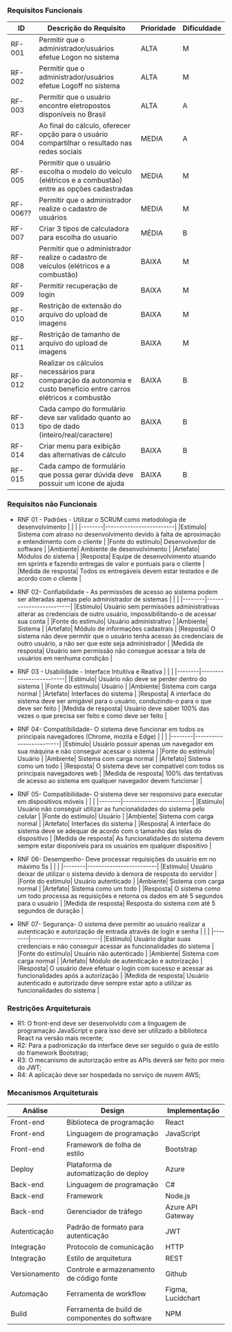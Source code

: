 ### Requisitos Funcionais

|ID    | Descrição do Requisito  | Prioridade | Dificuldade |
|------|-----------------------------------------|----|---| 
|RF-001| Permitir que o administrador/usuários efetue Logon no sistema | ALTA | M |
|RF-002| Permitir que o administrador/usuários efetue Logoff no sistema | ALTA | M |
|RF-003| Permitir que o usuário encontre eletropostos disponíveis no Brasil | ALTA | A |
|RF-004| Ao final do cálculo, oferecer opção para o usuário compartilhar o resultado nas redes sociais | MEDIA | A |
|RF-005| Permitir que o usuário escolha o modelo do veículo (elétricos e a combustão) entre as opções cadastradas | MEDIA | M |
|RF-006??| Permitir que o administrador realize o cadastro de usuários | MEDIA | M |
|RF-007| Criar 3 tipos de calculadora para escolha do usuario | MÉDIA | B |
|RF-008| Permitir que o administrador realize o cadastro de veículos (elétricos e a combustão) | BAIXA | M |
|RF-009| Permitir recuperação de login| BAIXA | M |
|RF-010| Restrição de extensão do arquivo do upload de imagens| BAIXA | M|
|RF-011| Restrição de tamanho de arquivo do upload de imagens | BAIXA | M |
|RF-012| Realizar os cálculos necessários para comparação da autonomia e custo beneficio entre carros elétricos x combustão | BAIXA | B |
|RF-013| Cada campo do formulário deve ser validado quanto ao tipo de dado (inteiro/real/caractere) | BAIXA | B |
|RF-014| Criar menu para exibição das alternativas de cálculo | BAIXA | B |
|RF-015| Cada campo de formulário que possa gerar dúvida deve possuir um icone de ajuda | BAIXA | B |



### Requisitos não Funcionais

- RNF 01 - Padrões - Utilizar o SCRUM como metodologia de desenvolvimento
  |  |  |
  |--------|-------------------------|
  |Estímulo| Sistema com atraso no desenvolvimento devido à falta de aproximação e entendimento com o cliente |
  |Fonte do estímulo| Desenvolvedor de software |
  |Ambiente| Ambiente de desenvolvimento |
  |Artefato| Módulos do sistema |
  |Resposta| Equipe de desenvolvimento atuando em sprints e fazendo entregas de valor e pontuais para o cliente  |
  |Medida de resposta| Todos os entregáveis devem estar testados e de acordo com o cliente |
  
- RNF 02- Confiabilidade - As permissões de acesso ao sistema podem ser alteradas apenas pelo administrador de sistemas
  |  |  |
  |--------|-------------------------|
  |Estímulo| Usuário sem permissões administrativas alterar as credenciais de outro usuário, impossibilitando-o de acessar sua conta |
  |Fonte do estímulo| Usuário administrativo |
  |Ambiente| Sistema |
  |Artefato| Módulo de informações cadastrais |
  |Resposta| O sistema não deve permitir que o usuário tenha acesso às credenciais de outro usuário, a não ser que este seja administrador |
  |Medida de resposta| Usuário sem permissão não consegue acessar a tela de usuários em nenhuma condição |

- RNF 03 - Usabilidade - Interface Intuitiva e Reativa
  |  |  |
  |--------|-------------------------|
  |Estímulo| Usuário não deve se perder dentro do sistema |
  |Fonte do estímulo| Usuário |
  |Ambiente| Sistema com carga normal |
  |Artefato| Interfaces do sistema |
  |Resposta| A interface do sistema deve ser amigável para o usuário, conduzindo-o para o que deve ser feito |
  |Medida de resposta| Usuário deve saber 100% das vezes o que precisa ser feito e como deve ser feito |

- RNF 04- Compatibilidade- O sistema deve funcionar em todos os principais navegadores (Chrome, mozila e Edge)
  |  |  |
  |--------|-------------------------|
  |Estímulo| Usuário possuir apenas um navegador em sua máquina e não conseguir acessar o sistema |
  |Fonte do estímulo| Usuário |
  |Ambiente| Sistema com carga normal |
  |Artefato| Sistema como um todo |
  |Resposta| O sistema deve ser compatível com todos os principais navegadores web |
  |Medida de resposta| 100% das tentativas de acesso ao sistema em qualquer navegador devem funcionar |

- RNF 05- Compatibilidade- O sistema deve ser responsivo para executar em dispositivos móveis
  |  |  |
  |--------|-------------------------|
  |Estímulo| Usuário não conseguir utilizar as funcionalidades do sistema pelo celular |
  |Fonte do estímulo| Usuário |
  |Ambiente| Sistema com carga normal |
  |Artefato| Interfaces do sistema |
  |Resposta| A interface do sistema deve se adequar de acordo com o tamanho das telas do dispositivo |
  |Medida de resposta| As funcionalidades do sistema devem sempre estar disponíveis para os usuários em qualquer dispositivo |

- RNF 06- Desempenho- Deve processar requisições do usuário em no máximo 5s
  |  |  |
  |--------|-------------------------|
  |Estímulo| Usuário deixar de utilizar o sistema devido à demora de resposta do servidor |
  |Fonte do estímulo| Usuário autenticado |
  |Ambiente| Sistema com carga normal |
  |Artefato| Sistema como um todo |
  |Resposta| O sistema como um todo processa as requisições e retorna os dados em até 5 segundos para o usuário |
  |Medida de resposta| Resposta do sistema com até 5 segundos de duração |

- RNF 07- Segurança- O sistema deve permitir ao usuário realizar a autenticação e autorização de entrada através de login e senha
  |  |  |
  |--------|-------------------------|
  |Estímulo| Usuário digitar suas credenciais e não conseguir acessar as funcionalidades do sistema |
  |Fonte do estímulo| Usuário não autenticado |
  |Ambiente| Sistema com carga normal |
  |Artefato| Módulo de autenticação e autorização |
  |Resposta| O usuário deve efetuar o login com sucesso e acessar as funcionalidades após a autorização |
  |Medida de resposta| Usuário autenticado e autorizado deve sempre estar apto a utilizar as funcionalidades do sistema |

### Restrições Arquiteturais

- R1: O front-end deve ser desenvolvido com a linguagem de programação JavaScript e para isso deve ser utilizado a biblioteca React na versão mais recente;
- R2: Para a padronização da interface deve ser seguido o guia de estilo do framework Bootstrap;
- R3: O mecanismo de autorização entre as APIs deverá ser feito por meio do JWT;
- R4: A aplicação deve ser hospedada no serviço de nuvem AWS;  

### Mecanismos Arquiteturais

|Análise | Design  | Implementação |
|--------|--------------------|----|
|Front-end |Biblioteca de programação | React|
|Front-end |Linguagem de programação | JavaScript|
|Front-end |Framework de folha de estilo | Bootstrap|
|Deploy |Plataforma de automatização de deploy | Azure|
|Back-end |Linguagem de programação | C# |
|Back-end |Framework | Node.js |
|Back-end |Gerenciador de tráfego |Azure API Gateway |
|Autenticação |Padrão de formato para autenticação | JWT|
|Integração |Protocolo de comunicação | HTTP |
|Integração |Estilo de arquitetura | REST |
|Versionamento |Controle e armazenamento de código fonte | Github|
|Automação | Ferramenta de workflow | Figma, Lucidchart |
|Build |Ferramenta de build de componentes do software |NPM |
